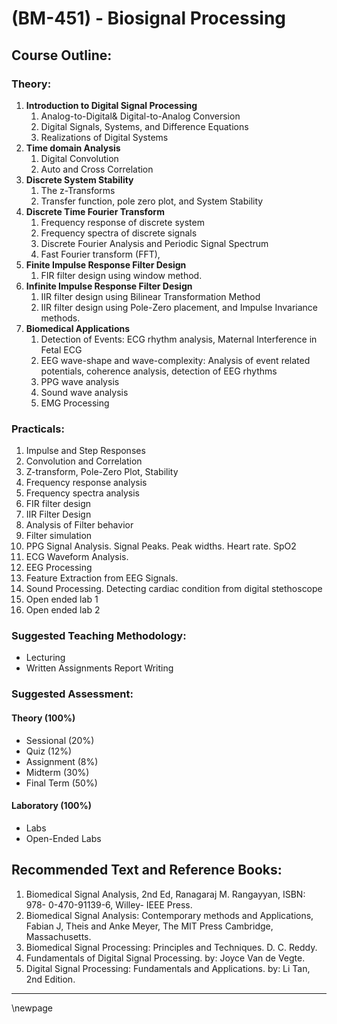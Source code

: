 # **(BM-451) - Biosignal Processing**

## **Course Outline:**

### **Theory:**
1. **Introduction to Digital Signal Processing**
   1. Analog-to-Digital& Digital-to-Analog Conversion
   1. Digital Signals, Systems, and Difference Equations
   1. Realizations of Digital Systems
1. **Time domain Analysis**
   1. Digital Convolution
   1. Auto and Cross Correlation
1. **Discrete System Stability**
   1. The z-Transforms
   1. Transfer function, pole zero plot, and System Stability
1. **Discrete Time Fourier Transform**
   1. Frequency response of discrete system
   1. Frequency spectra of discrete signals
   1. Discrete Fourier Analysis and Periodic Signal Spectrum
   1. Fast Fourier transform (FFT),
1. **Finite Impulse Response Filter Design**
   1. FIR filter design using window method.
1. **Infinite Impulse Response Filter Design**
   1. IIR filter design using Bilinear Transformation Method
   1. IIR filter design using Pole-Zero placement, and Impulse Invariance methods.
1. **Biomedical Applications**
   1. Detection of Events: ECG rhythm analysis, Maternal Interference in Fetal ECG
   1. EEG wave-shape and wave-complexity: Analysis of event related potentials, coherence analysis, detection of EEG rhythms
   1. PPG wave analysis
   1. Sound wave analysis
   1. EMG Processing

### **Practicals:**

1. Impulse and Step Responses
1. Convolution and Correlation
1. Z-transform, Pole-Zero Plot, Stability
1. Frequency response analysis
1. Frequency spectra analysis
1. FIR filter design
1. IIR Filter Design
1. Analysis of Filter behavior
1. Filter simulation
1. PPG Signal Analysis. Signal Peaks. Peak widths. Heart rate. SpO2
1. ECG Waveform Analysis.
1. EEG Processing
1. Feature Extraction from EEG Signals.
1. Sound Processing. Detecting cardiac condition from digital stethoscope
1. Open ended lab 1
1. Open ended lab 2

### **Suggested Teaching Methodology:**

- Lecturing
- Written Assignments Report Writing

### **Suggested Assessment:**

#### **Theory (100%)**

- Sessional (20%)
- Quiz (12%)
- Assignment (8%)
- Midterm (30%)
- Final Term (50%)

#### **Laboratory (100%)**

- Labs
- Open-Ended Labs

## **Recommended Text and Reference Books:**

1. Biomedical Signal Analysis, 2nd Ed, Ranagaraj M. Rangayyan, ISBN: 978- 0-470-91139-6, Willey- IEEE Press.
1. Biomedical Signal Analysis: Contemporary methods and Applications, Fabian J, Theis and Anke Meyer, The MIT Press Cambridge, Massachusetts.
1. Biomedical Signal Processing: Principles and Techniques. D. C. Reddy.
1. Fundamentals of Digital Signal Processing. by: Joyce Van de Vegte.
1. Digital Signal Processing: Fundamentals and Applications. by: Li Tan, 2nd Edition.

___
\newpage